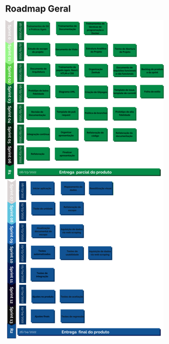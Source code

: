 # Roadmap Geral
![Roadmap geral - Sprints 0 a 6](imagens/roadmap_geral_1.png)
![Roadmap geral - Sprints 7 a 13](imagens/roadmap_geral_2.png)
